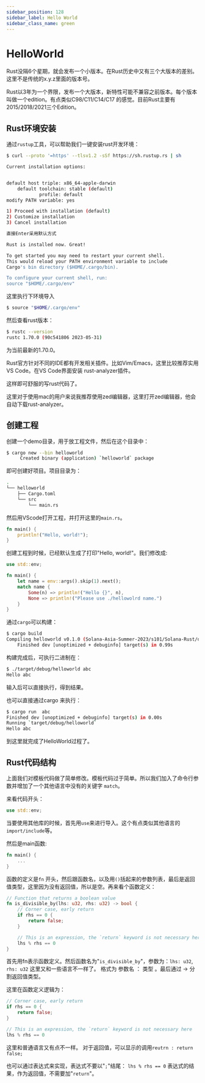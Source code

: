 ```yaml
---
sidebar_position: 128
sidebar_label: Hello World
sidebar_class_name: green
---
```


# HelloWorld

Rust没隔6个星期，就会发布一个小版本。在Rust历史中又有三个大版本的差别。这里不是传统的x.y.z里面的版本号。

Rust以3年为一个界限，发布一个大版本，新特性可能不兼容之前版本。每个版本叫做一个edition。有点类似C98/C11/C14/C17 的感觉。目前Rust主要有2015/2018/2021三个Edition。

## Rust环境安装

通过`rustup`工具，可以帮助我们一键安装rust开发环境：

```bash
$ curl --proto '=https' --tlsv1.2 -sSf https://sh.rustup.rs | sh

Current installation options:


default host triple: x86_64-apple-darwin
    default toolchain: stable (default)
            profile: default
modify PATH variable: yes

1) Proceed with installation (default)
2) Customize installation
3) Cancel installation

直接Enter采用默认方式

Rust is installed now. Great!

To get started you may need to restart your current shell.
This would reload your PATH environment variable to include
Cargo's bin directory ($HOME/.cargo/bin).

To configure your current shell, run:
source "$HOME/.cargo/env"
```

这里执行下环境导入

```bash
$ source "$HOME/.cargo/env"
```

然后查看rust版本：

```bash
$ rustc --version
rustc 1.70.0 (90c541806 2023-05-31)
```

为当前最新的1.70.0。

Rust官方针对不同的IDE都有开发相关插件。比如Vim/Emacs，这里比较推荐实用VS Code。在VS Code界面安装 rust-analyzer插件。

这样即可舒服的写rust代码了。

这里对于使用mac的用户来说我推荐使用zed编辑器，这里打开zed编辑器，他会自动下载rust-analyzer。

## 创建工程

创建一个demo目录，用于放工程文件，然后在这个目录中：

```bash
$ cargo new --bin helloworld
     Created binary (application) `helloworld` package
```

即可创建好项目。项目目录为：

```bash
.
└── helloworld
    ├── Cargo.toml
    └── src
        └── main.rs
```

然后用VScode打开工程，并打开这里的`main.rs`。

```rust
fn main() {
    println!("Hello, world!");
}
```

创建工程到时候，已经默认生成了打印"Hello, world!"。我们修改成:

```rust
use std::env;

fn main() {
    let name = env::args().skip(1).next();
    match name {
        Some(n) => println!("Hello {}", n),
        None => println!("Please use ./hellowolrd name.")
    }
}
```

通过`cargo`可以构建：

```bash
$ cargo build
Compiling helloworld v0.1.0 (Solana-Asia-Summer-2023/s101/Solana-Rust/demo/helloworld)
    Finished dev [unoptimized + debuginfo] target(s) in 0.99s
```

构建完成后，可执行二进制在：

```bash
$ ./target/debug/helloworld abc
Hello abc
```

输入后可以直接执行，得到结果。

也可以直接通过cargo 来执行：

```bash
$ cargo run  abc
Finished dev [unoptimized + debuginfo] target(s) in 0.00s
Running `target/debug/helloworld`
Hello abc
```

到这里就完成了HelloWorld过程了。

## Rust代码结构

上面我们对模板代码做了简单修改。模板代码过于简单。所以我们加入了命令行参数并增加了一个其他语言中没有的关键字 `match`。

来看代码开头：

```rust
use std::env;
```

当要使用其他库的时候，首先用`use`来进行导入。这个有点类似其他语言的`import/include`等。

然后是main函数:

```rust
fn main() {
    ...
}
```

函数的定义是`fn` 开头，然后跟函数名，以及用`()`括起来的参数列表，最后是返回值类型，这里因为没有返回值，所以是空。再来看个函数定义：

```rust
// Function that returns a boolean value
fn is_divisible_by(lhs: u32, rhs: u32) -> bool {
    // Corner case, early return
    if rhs == 0 {
        return false;
    }

    // This is an expression, the `return` keyword is not necessary here
    lhs % rhs == 0
}
```

首先用fn表示函数定义。然后函数名为"`is_divisible_by`"，参数为：`lhs: u32`, `rhs: u32` 这里又和一些语言不一样了。 格式为 参数名 ： 类型 。最后通过 -> 分割返回值类型。

这里在函数定义逻辑为：

```rust
// Corner case, early return
if rhs == 0 {
    return false;
}

// This is an expression, the `return` keyword is not necessary here
lhs % rhs == 0
```

这里和普通语言又有点不一样。 对于返回值，可以显示的调用`reutrn : return false;`

也可以通过表达式来实现，表达式不要以"`;`"结尾： `lhs % rhs == 0` 表达式的结果，作为返回值，不需要加"`return`"。
